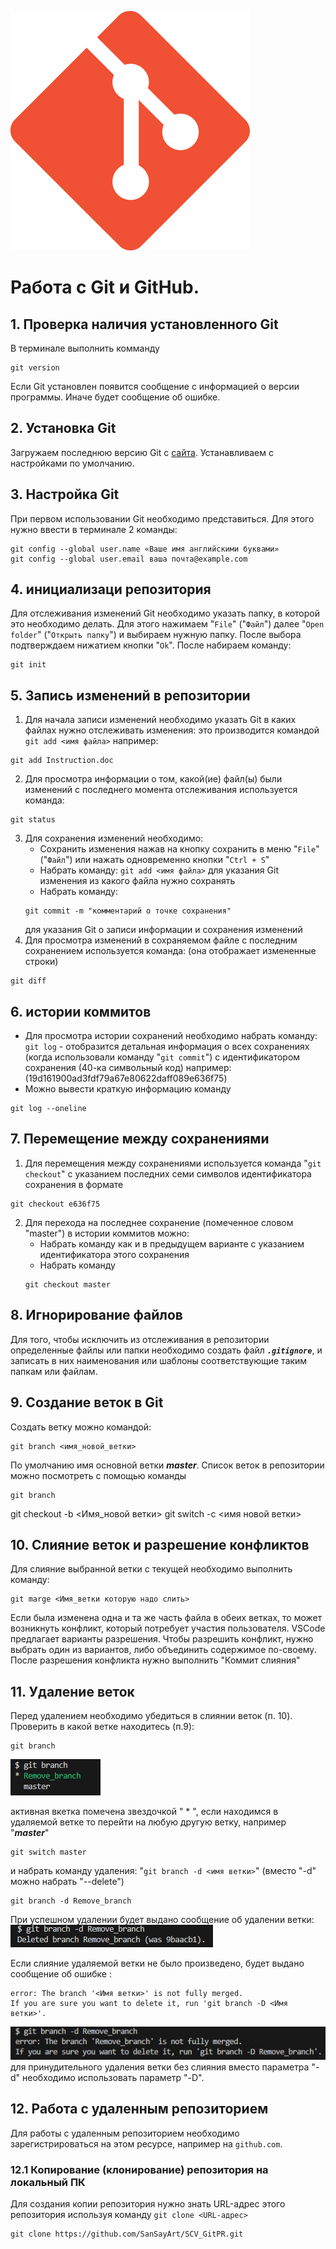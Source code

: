 ![Logo](Git-Icon-1788C.png)
# Работа с Git и GitHub.
## 1. Проверка наличия установленного Git
В терминале выполнить комманду 
```
git version
```
Если Git установлен появится сообщение с информацией о версии программы. Иначе будет сообщение об ошибке.
## 2. Установка Git
Загружаем последнюю версию Git с [сайта](https://git-scm.com/downloads). Устанавливаем с настройками по умолчанию.
## 3. Настройка Git
При первом использовании Git необходимо представиться.
Для этого нужно ввести в терминале 2 команды:
```
git config --global user.name «Ваше имя английскими буквами»
git config --global user.email ваша почта@example.com
```

## 4. инициализаци репозитория
Для отслеживания изменений Git необходимо указать папку, в которой это необходимо делать. Для этого нажимаем "`File`" ("`Файл`") далее  "`Open folder`" ("`Открыть папку`") и выбираем нужную папку. После выбора подтверждаем нижатием кнопки "`Ok`".
После набираем команду: 
```
git init
```

## 5. Запись изменений в репозитории
1. Для начала записи изменений необходимо указать Git в каких файлах нужно отслеживать изменения: это производится командой `git add <имя файла>` например: 
```
git add Instruction.doc
```

2. Для просмотра информации о том, какой(ие) файл(ы) были изменений с последнего момента отслеживания используется команда: 
```
git status
```
3. Для сохранения изменений необходимо:
    * Сохранить изменения нажав на кнопку сохранить в меню "`File`" ("`Файл`") или нажать одновременно кнопки "`Ctrl + S`" 
    * Набрать команду: `git add <имя файла>` для указания Git изменения из какого файла нужно сохранять
    * Набрать команду: 
    ```
    git commit -m "комментарий о точке сохранения"
    ``` 
    для указания Git о записи информации и сохранения изменений
4. Для просмотра изменений в сохраняемом файле с последним сохранением используется команда:  (она отображает измененные строки) 
```
git diff
``` 


## 6. истории коммитов
* Для просмотра истории сохранений необходимо набрать команду: `git log` - отобразится детальная информация о всех сохранениях (когда использовали команду "`git commit`") с идентификатором сохранения (40-ка символьный код) например:(19d161900ad3fdf79a67e80622daff089e636f75)
* Можно вывести краткую информацию команду 
```
git log --oneline
```
## 7. Перемещение между сохранениями
1. Для перемещения между сохранениями используется команда "`git checkout`" с указанием последних семи символов идентификатора сохранения в формате 
```
git checkout e636f75
```
2. Для перехода на последнее сохранение (помеченное словом "master") в истории коммитов можно:
    * Набрать команду как и в предыдущем варианте с указанием идентификатора этого сохранения
    * Набрать команду 
    ```
    git checkout master
    ```

## 8. Игнорирование файлов
Для того, чтобы исключить из отслеживания в репозитории определенные файлы или папки необходимо создать файл ***`.gitignore`***, и записать в них наименования или шаблоны соответствующие таким папкам или файлам.

## 9. Создание веток в Git
Создать ветку можно командой: 
```
git branch <имя_новой_ветки>
```
По умолчанию имя основной ветки ***master***.
Список веток в репозитории можно посмотреть с помощью команды 
```
git branch
```

git checkout -b <Имя_новой ветки>
git switch -c <имя новой ветки>

## 10. Слияние веток и разрешение конфликтов
Для слияние выбранной ветки с текущей необходимо выполнить команду:
```
git marge <Имя_ветки которую надо слить>
```
Если была изменена одна и та же часть файла в обеих ветках, то может возникнуть конфликт, который потребует участия пользователя. VSCode предлагает варианты разрешения. Чтобы разрешить конфликт, нужно выбрать один из вариантов, либо объединить содержимое по-своему. 
После разрешения конфликта нужно выполнить "Коммит слияния"

## 11. Удаление веток
Перед удалением необходимо убедиться в слиянии веток (п. 10).
Проверить в какой ветке находитесь (п.9):
```
git branch
```
![рисунок веток](branch.jpg)

активная вкетка помечена звездочкой " * ", если находимся в удаляемой ветке то перейти на любую другую ветку, например "***master***"
```
git switch master
```
и набрать команду удаления: "`git branch -d <имя ветки>`" (вместо "-d" можно набрать "--delete")
```
git branch -d Remove_branch
```
При успешном удалении будет выдано сообщение об удалении ветки:
![рисунок результата удаления ветки](rem_branch.jpg)

Если слияние удаляемой ветки не было произведено, будет выдано сообщение об ошибке : 
```
error: The branch '<Имя ветки>' is not fully merged.
If you are sure you want to delete it, run 'git branch -D <Имя ветки>'.
```
![рисунок ошибки при удалении ветки](err_rem_branch.jpg)
для принудительного удаления ветки без слияния вместо параметра "-d" необходимо использовать параметр "-D". 

## 12. Работа с удаленным репозиторием
Для работы с удаленным репозиторием необходимо зарегистрироваться на этом ресурсе, например на `github.com`.
### 12.1 Копирование (клонирование) репозитория на локальный ПК

Для создания копии репозитория нужно знать URL-адрес этого репозитория  используя команду `git clone <URL-адрес>` 
```
git clone https://github.com/SanSayArt/SCV_GitPR.git
```

